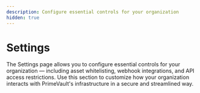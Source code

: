 ```yaml
---
description: Configure essential controls for your organization
hidden: true
---
```


# Settings

The Settings page allows you to configure essential controls for your organization — including asset whitelisting, webhook integrations, and API access restrictions. Use this section to customize how your organization interacts with PrimeVault's infrastructure in a secure and streamlined way.
